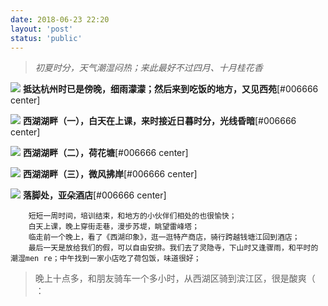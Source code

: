 ```yaml
---
date: 2018-06-23 22:20
layout: 'post'
status: 'public'
---
```

> *初夏时分，天气潮湿闷热；来此最好不过四月、十月桂花香*

![](https://cdn.pixabay.com/photo/2020/09/25/03/00/place-5600368_1280.jpg)
        **抵达杭州时已是傍晚，细雨濛濛；然后来到吃饭的地方，又见西苑**[#006666 center]

![](https://cdn.pixabay.com/photo/2020/09/25/03/02/place-5600370_1280.jpg)
        **西湖湖畔（一），白天在上课，来时接近日暮时分，光线昏暗**[#006666 center]

![](https://cdn.pixabay.com/photo/2020/09/25/03/00/place-5600367_1280.jpg)
        **西湖湖畔（二），荷花塘**[#006666 center]

![](https://cdn.pixabay.com/photo/2020/09/25/03/04/place-5600372_1280.jpg)
        **西湖湖畔（三），微风拂岸**[#006666 center]

![](https://cdn.pixabay.com/photo/2020/09/25/02/58/architecture-5600365_1280.jpg)
        **落脚处，亚朵酒店**[#006666 center]

        短短一周时间，培训结束，和地方的小伙伴们相处的也很愉快；
        白天上课，晚上穿街走巷，漫步苏堤，眺望雷峰塔；
        临走前一个晚上，看了《西湖印象》，逛一逛特产商店，骑行跨越钱塘江回到酒店；
        最后一天是放给我们的假，可以自由安排。我们去了灵隐寺，下山时又逢骤雨，和平时的潮湿men re；中午找到一家小店吃了荷包饭，味道很好；
> 晚上十点多，和朋友骑车一个多小时，从西湖区骑到滨江区，很是酸爽（ ：  